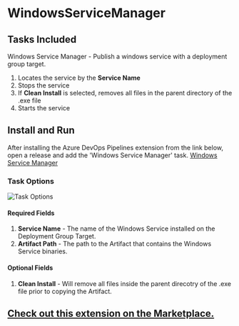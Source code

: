 # WindowsServiceManager

## Tasks Included

Windows Service Manager - Publish a windows service with a deployment group target.

1. Locates the service by the **Service Name**
2. Stops the service
3. If **Clean Install** is selected, removes all files in the parent directory of the .exe file
4. Starts the service

## Install and Run

After installing the Azure DevOps Pipelines extension from the link below, open a release and add the 'Windows Service Manager' task.
[Windows Service Manager](https://marketplace.visualstudio.com/items?itemName=MDSolutions.WindowsServiceManagerWindowsServiceManager)

### Task Options

![Task Options](https://github.com/Dejulia489/WindowsServiceManager/blob/master/Images/TaskOptions.png?raw=true "Task Options")

#### Required Fields

1. **Service Name** - The name of the Windows Service installed on the Deployment Group Target.
2. **Artifact Path** - The path to the Artifact that contains the Windows Service binaries.

#### Optional Fields

1. **Clean Install** - Will remove all files inside the parent direcotry of the .exe file prior to copying the Artifact.

## [Check out this extension on the Marketplace.](https://marketplace.visualstudio.com/items?itemName=MDSolutions.WindowsServiceManagerWindowsServiceManager) ##